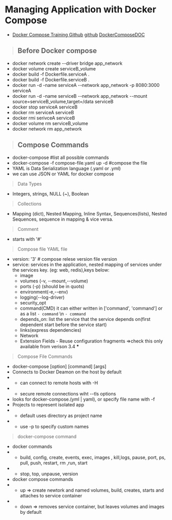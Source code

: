 # Managing Application with Docker Compose

- [Docker Compose Training Github](https://github.com/cloudacademy/docker-compose-training)
  [github](https://github.com/cloudacademy/docker-compose-training/tree/master/multi-env)
  [DockerComposeDOC](https://docs.docker.com/compose/)

> ## Before Docker compose

- docker network create --driver bridge app_network
- docker volume create serviceB_volume
- docker build -f Dockerfile.serviceA .
- docker build -f Dockerfile.serviceB .
- docker run -d -name serviceA --network app_network -p 8080:3000 serviceA
- docker run -d -name serviceB --network app_network --mount source=serviceB_volume,target=/data serviceB
- docker stop serviceA serviceB
- docker rm serviceA serviceB
- docker rmi serivceA serviceB
- docker volume rm serviceB_volume
- docker network rm app_network

> ## Compose Commands

- docker-compose #list all possible commands
- docker-compose -f compose-file.yaml up -d #compose the file
- YAML is Data Serialization language (.yaml or .yml)
- we can use JSON or YAML for docker compose

> Data Types

- Integers, strings, NULL (~), Boolean

> Collections

- Mapping (dict), Nested Mapping, Inline Syntax, Sequences(lists), Nested Sequences, sequence in mapping & vice versa.

> Comment

- starts with '#'

> Compose file YAML file

- version: '3' # compose relese version file version
- service: services in the application, nested mapping of services under the services key. (eg: web, redis),keys below:
  - image
  - volumes (-v, --mount,--volume)
  - ports (-p) (should be in quots)
  - environment(-e,--env)
  - logging(--log-driver)
  - security_opt
  - command(CMD) it can either written in ['command', 'command'] or as a list `- command` \n `- command`
  - depends_on: list the service that the service depends on(first dependent start before the service start)
  - links(express dependencies)
  - Network
  - Extension Fields - Reuse configuration fragments =>check this only available from verison 3.4 **\***

> Compose File Commands

- docker-compose [option] [command] [args]
- Connects to Docker Deamon on the host by default
- - can connect to remote hosts with -H
- - secure remote connections wiht --tls options
- looks for docker-compose.(yml | yaml), or specify file name with -f
- Projects to represent isolated app
- - default uses directory as project name
- - use -p to specify custom names

> docker-compose command

- docker commands
- - build, config, create, events, exec, images , kill,logs, pause, port, ps, pull, push, restart, rm ,run, start
- - stop, top, unpause, version
- docker compose commands
- - up => create newtork and named volumes, build, creates, starts and attaches to service container
- - down => removes service container, but leaves volumes and images by default
